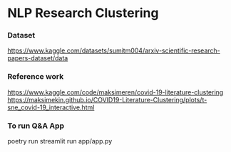 # NLP Research Clustering

### Dataset
https://www.kaggle.com/datasets/sumitm004/arxiv-scientific-research-papers-dataset/data


### Reference work
https://www.kaggle.com/code/maksimeren/covid-19-literature-clustering
https://maksimekin.github.io/COVID19-Literature-Clustering/plots/t-sne_covid-19_interactive.html


### To run Q&A App
poetry run streamlit run app/app.py